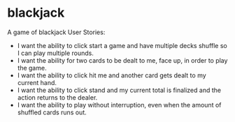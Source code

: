 # blackjack
A game of blackjack
User Stories:

- I want the ability to click start a game and have multiple decks shuffle so I can play multiple rounds.
- I want the ability for two cards to be dealt to me, face up, in order to play the game.
- I want the ability to click hit me and another card gets dealt to my current hand.
- I want the ability to click stand and my current total is finalized and the action returns to the dealer.
- I want the ability to play without interruption, even when the amount of shuffled cards runs out.
